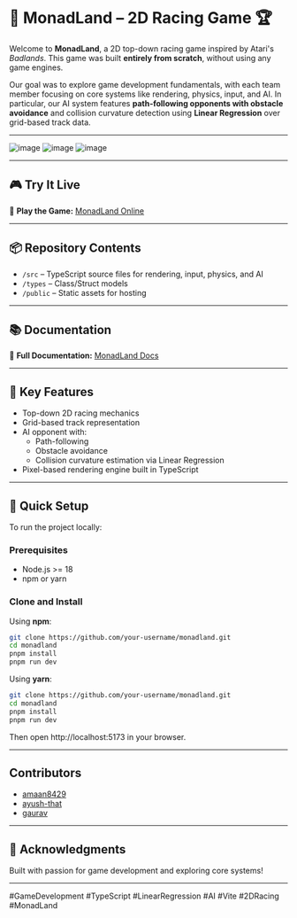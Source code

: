 # 🏁 MonadLand – 2D Racing Game 🏆

Welcome to **MonadLand**, a 2D top-down racing game inspired by Atari's _Badlands_. This game was built **entirely from scratch**, without using any game engines.

Our goal was to explore game development fundamentals, with each team member focusing on core systems like rendering, physics, input, and AI. In particular, our AI system features **path-following opponents with obstacle avoidance** and collision curvature detection using **Linear Regression** over grid-based track data.

---

![image](https://github.com/user-attachments/assets/16f3d193-b493-45ec-a63d-426343965779)
![image](https://github.com/user-attachments/assets/379cb90e-de0b-4360-bb38-a5d6badd68ba)
![image](https://github.com/user-attachments/assets/a611b670-6a8d-428a-817a-0219ce90133a)

---

## 🎮 Try It Live

🔗 **Play the Game:** [MonadLand Online](https://lnkd.in/gByPcksi)

---

## 📦 Repository Contents

- `/src` – TypeScript source files for rendering, input, physics, and AI
- `/types` – Class/Struct models
- `/public` – Static assets for hosting

---

## 📚 Documentation

🔗 **Full Documentation:** [MonadLand Docs](https://lnkd.in/gP_zEcyu)

---

## 🧠 Key Features

- Top-down 2D racing mechanics
- Grid-based track representation
- AI opponent with:
  - Path-following
  - Obstacle avoidance
  - Collision curvature estimation via Linear Regression
- Pixel-based rendering engine built in TypeScript

---

## 🚀 Quick Setup

To run the project locally:

### Prerequisites

- Node.js >= 18
- npm or yarn

### Clone and Install

Using **npm**:

```bash
git clone https://github.com/your-username/monadland.git
cd monadland
pnpm install
pnpm run dev
```

Using **yarn**:

```bash
git clone https://github.com/your-username/monadland.git
cd monadland
pnpm install
pnpm run dev
```

Then open http://localhost:5173 in your browser.

---

## Contributors

- [amaan8429](https://github.com/amaan8429)
- [ayush-that](https://github.com/ayush-that)
- [gaurav](https://github.com/gaurav)

---

## 🏁 Acknowledgments

Built with passion for game development and exploring core systems!

---

#GameDevelopment #TypeScript #LinearRegression #AI #Vite #2DRacing #MonadLand
